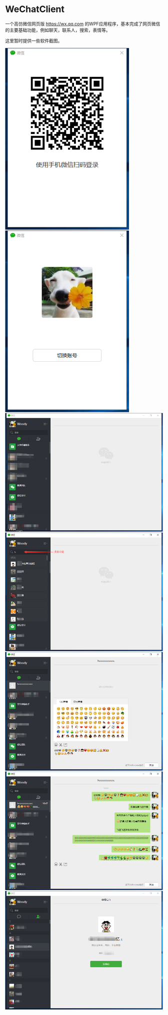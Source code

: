 # WeChatClient
一个高仿微信网页版 https://wx.qq.com 的WPF应用程序，基本完成了网页微信的主要基础功能，例如聊天，联系人，搜索，表情等。

这里暂时提供一些软件截图。

![Image text](https://github.com/845669495/WeChatClient/blob/master/images/1.png)
![Image text](https://github.com/845669495/WeChatClient/blob/master/images/2.png)
![Image text](https://github.com/845669495/WeChatClient/blob/master/images/3.png)
![Image text](https://github.com/845669495/WeChatClient/blob/master/images/4.png)
![Image text](https://github.com/845669495/WeChatClient/blob/master/images/5.png)
![Image text](https://github.com/845669495/WeChatClient/blob/master/images/6.png)
![Image text](https://github.com/845669495/WeChatClient/blob/master/images/7.png)
